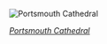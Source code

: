 
![Portsmouth Cathedral](https://upload.wikimedia.org/wikipedia/commons/thumb/7/7c/Portsmouth_Cathedral_West_Great_Organ%2C_Portsmouth%2C_Hampshire%2C_UK_-_Diliff.jpg/525px-Portsmouth_Cathedral_West_Great_Organ%2C_Portsmouth%2C_Hampshire%2C_UK_-_Diliff.jpg)

*[Portsmouth Cathedral](https://wikipedia.org/wiki/File:Portsmouth_Cathedral_West_Great_Organ,_Portsmouth,_Hampshire,_UK_-_Diliff.jpg)*
